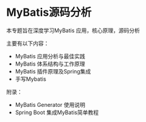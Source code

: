 # MyBatis源码分析

本专题旨在深度学习MyBatis 应用，核心原理，源码分析

主要有以下内容：

- MyBatis 应用分析与最佳实践
- MyBatis 体系结构与工作原理
- MyBatis  插件原理及Spring集成
- 手写Mybatis



附录：

- MyBatis Generator 使用说明
- Spring Boot 集成MyBatis简单教程